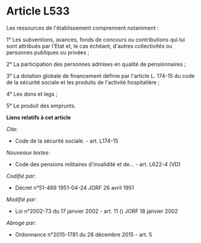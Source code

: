 # Article L533

Les ressources de l'établissement comprennent notamment :

1° Les subventions, avances, fonds de concours ou contributions qui lui sont attribués par l'Etat et, le cas échéant,
d'autres collectivités ou personnes publiques ou privées ;

2° La participation des personnes admises en qualité de pensionnaires ;

3° La dotation globale de financement définie par l'article L. 174-15 du code de la sécurité sociale et les produits de
l'activité hospitalière ;

4° Les dons et legs ;

5° Le produit des emprunts.

**Liens relatifs à cet article**

_Cite_:

  - Code de la sécurité sociale. - art. L174-15

_Nouveaux textes_:

  - Code des pensions militaires d'invalidité et de... - art. L622-4 (VD)

_Codifié par_:

  - Décret n°51-469 1951-04-24 JORF 26 avril 1951

_Modifié par_:

  - Loi n°2002-73 du 17 janvier 2002 - art. 11 () JORF 18 janvier 2002

_Abrogé par_:

  - Ordonnance n°2015-1781 du 28 décembre 2015 - art. 5
